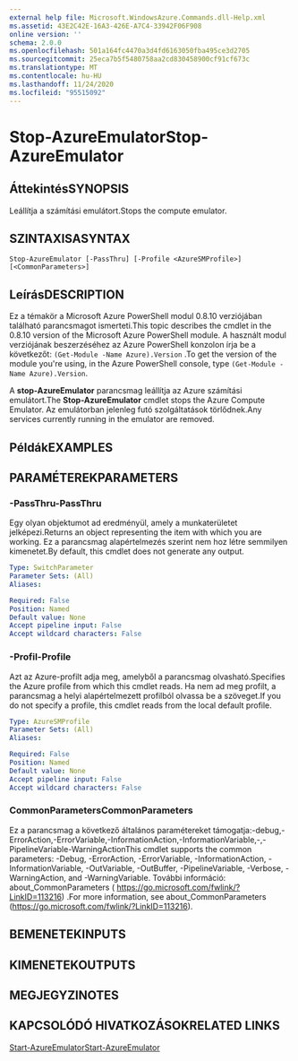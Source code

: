 ```yaml
---
external help file: Microsoft.WindowsAzure.Commands.dll-Help.xml
ms.assetid: 43E2C42E-16A3-426E-A7C4-33942F06F908
online version: ''
schema: 2.0.0
ms.openlocfilehash: 501a164fc4470a3d4fd6163050fba495ce3d2705
ms.sourcegitcommit: 25eca7b5f5480758aa2cd830458900cf91cf673c
ms.translationtype: MT
ms.contentlocale: hu-HU
ms.lasthandoff: 11/24/2020
ms.locfileid: "95515092"
---
```

# <span data-ttu-id="c42ff-101">Stop-AzureEmulator</span><span class="sxs-lookup"><span data-stu-id="c42ff-101">Stop-AzureEmulator</span></span>

## <span data-ttu-id="c42ff-102">Áttekintés</span><span class="sxs-lookup"><span data-stu-id="c42ff-102">SYNOPSIS</span></span>
<span data-ttu-id="c42ff-103">Leállítja a számítási emulátort.</span><span class="sxs-lookup"><span data-stu-id="c42ff-103">Stops the compute emulator.</span></span>

## <span data-ttu-id="c42ff-104">SZINTAXISA</span><span class="sxs-lookup"><span data-stu-id="c42ff-104">SYNTAX</span></span>

```
Stop-AzureEmulator [-PassThru] [-Profile <AzureSMProfile>] [<CommonParameters>]
```

## <span data-ttu-id="c42ff-105">Leírás</span><span class="sxs-lookup"><span data-stu-id="c42ff-105">DESCRIPTION</span></span>
<span data-ttu-id="c42ff-106">Ez a témakör a Microsoft Azure PowerShell modul 0.8.10 verziójában található parancsmagot ismerteti.</span><span class="sxs-lookup"><span data-stu-id="c42ff-106">This topic describes the cmdlet in the 0.8.10 version of the Microsoft Azure PowerShell module.</span></span>
<span data-ttu-id="c42ff-107">A használt modul verziójának beszerzéséhez az Azure PowerShell konzolon írja be a következőt: `(Get-Module -Name Azure).Version` .</span><span class="sxs-lookup"><span data-stu-id="c42ff-107">To get the version of the module you're using, in the Azure PowerShell console, type `(Get-Module -Name Azure).Version`.</span></span>

<span data-ttu-id="c42ff-108">A **stop-AzureEmulator** parancsmag leállítja az Azure számítási emulátort.</span><span class="sxs-lookup"><span data-stu-id="c42ff-108">The **Stop-AzureEmulator** cmdlet stops the Azure Compute Emulator.</span></span>
<span data-ttu-id="c42ff-109">Az emulátorban jelenleg futó szolgáltatások törlődnek.</span><span class="sxs-lookup"><span data-stu-id="c42ff-109">Any services currently running in the emulator are removed.</span></span>

## <span data-ttu-id="c42ff-110">Példák</span><span class="sxs-lookup"><span data-stu-id="c42ff-110">EXAMPLES</span></span>

## <span data-ttu-id="c42ff-111">PARAMÉTEREK</span><span class="sxs-lookup"><span data-stu-id="c42ff-111">PARAMETERS</span></span>

### <span data-ttu-id="c42ff-112">-PassThru</span><span class="sxs-lookup"><span data-stu-id="c42ff-112">-PassThru</span></span>
<span data-ttu-id="c42ff-113">Egy olyan objektumot ad eredményül, amely a munkaterületet jelképezi.</span><span class="sxs-lookup"><span data-stu-id="c42ff-113">Returns an object representing the item with which you are working.</span></span>
<span data-ttu-id="c42ff-114">Ez a parancsmag alapértelmezés szerint nem hoz létre semmilyen kimenetet.</span><span class="sxs-lookup"><span data-stu-id="c42ff-114">By default, this cmdlet does not generate any output.</span></span>

```yaml
Type: SwitchParameter
Parameter Sets: (All)
Aliases: 

Required: False
Position: Named
Default value: None
Accept pipeline input: False
Accept wildcard characters: False
```

### <span data-ttu-id="c42ff-115">-Profil</span><span class="sxs-lookup"><span data-stu-id="c42ff-115">-Profile</span></span>
<span data-ttu-id="c42ff-116">Azt az Azure-profilt adja meg, amelyből a parancsmag olvasható.</span><span class="sxs-lookup"><span data-stu-id="c42ff-116">Specifies the Azure profile from which this cmdlet reads.</span></span>
<span data-ttu-id="c42ff-117">Ha nem ad meg profilt, a parancsmag a helyi alapértelmezett profilból olvassa be a szöveget.</span><span class="sxs-lookup"><span data-stu-id="c42ff-117">If you do not specify a profile, this cmdlet reads from the local default profile.</span></span>

```yaml
Type: AzureSMProfile
Parameter Sets: (All)
Aliases: 

Required: False
Position: Named
Default value: None
Accept pipeline input: False
Accept wildcard characters: False
```

### <span data-ttu-id="c42ff-118">CommonParameters</span><span class="sxs-lookup"><span data-stu-id="c42ff-118">CommonParameters</span></span>
<span data-ttu-id="c42ff-119">Ez a parancsmag a következő általános paramétereket támogatja:-debug,-ErrorAction,-ErrorVariable,-InformationAction,-InformationVariable,-,-PipelineVariable-WarningAction</span><span class="sxs-lookup"><span data-stu-id="c42ff-119">This cmdlet supports the common parameters: -Debug, -ErrorAction, -ErrorVariable, -InformationAction, -InformationVariable, -OutVariable, -OutBuffer, -PipelineVariable, -Verbose, -WarningAction, and -WarningVariable.</span></span> <span data-ttu-id="c42ff-120">További információ: about_CommonParameters ( https://go.microsoft.com/fwlink/?LinkID=113216) .</span><span class="sxs-lookup"><span data-stu-id="c42ff-120">For more information, see about_CommonParameters (https://go.microsoft.com/fwlink/?LinkID=113216).</span></span>

## <span data-ttu-id="c42ff-121">BEMENETEK</span><span class="sxs-lookup"><span data-stu-id="c42ff-121">INPUTS</span></span>

## <span data-ttu-id="c42ff-122">KIMENETEK</span><span class="sxs-lookup"><span data-stu-id="c42ff-122">OUTPUTS</span></span>

## <span data-ttu-id="c42ff-123">MEGJEGYZI</span><span class="sxs-lookup"><span data-stu-id="c42ff-123">NOTES</span></span>

## <span data-ttu-id="c42ff-124">KAPCSOLÓDÓ HIVATKOZÁSOK</span><span class="sxs-lookup"><span data-stu-id="c42ff-124">RELATED LINKS</span></span>

[<span data-ttu-id="c42ff-125">Start-AzureEmulator</span><span class="sxs-lookup"><span data-stu-id="c42ff-125">Start-AzureEmulator</span></span>](./Start-AzureEmulator.md)


